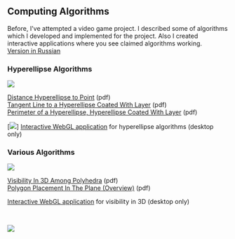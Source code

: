 
## Computing Algorithms

Before, I've attempted a video game project. I described some of algorithms which I developed and implemented for the project. Also I created interactive applications where you see claimed algorithms working.<br>
[Version in Russian](/papers/ru/)


### Hyperellipse Algorithms

[<img src="https://apingis.github.io/img/hypercylinder1a.jpg">](https://apingis.github.io/img/hypercylinder1a-big.jpg)

[Distance Hyperellipse to Point](https://apingis.github.io/papers/Hyperellipse-ClosestPoint-202403-4.pdf) (pdf)<br>
[Tangent Line to a Hyperellipse Coated With Layer](https://apingis.github.io/papers/CoatedHyperellipse-TangentPoint-202403-4.pdf) (pdf)<br>
[Perimeter of a Hyperellipse, Hyperellipse Coated With Layer](https://apingis.github.io/papers/Hyperellipse-Perimeter-202403-4.pdf) (pdf)

[<img src="https://apingis.github.io/img/check-mark-green.png">] [Interactive WebGL application](https://apingis.github.io/v2/index-demo1.html) for hyperellipse algorithms (desktop only)


### Various Algorithms

[<img src="https://apingis.github.io/img/intersections.png">](https://apingis.github.io/img/intersections-big.png)

[Visibility In 3D Among Polyhedra](https://apingis.github.io/papers/VisibilityIn3DAmongPolyhedra-202406-2.pdf) (pdf)<br>
[Polygon Placement In The Plane (Overview)](https://apingis.github.io/papers/PolygonPlacement-Overview-202412.pdf) (pdf)<br>

[Interactive WebGL application](https://apingis.github.io/v2/index-demo2.html) for visibility in 3D (desktop only)

&nbsp;

[<img src="https://apingis.github.io/img/supportme.png">](https://www.patreon.com/apingis)

